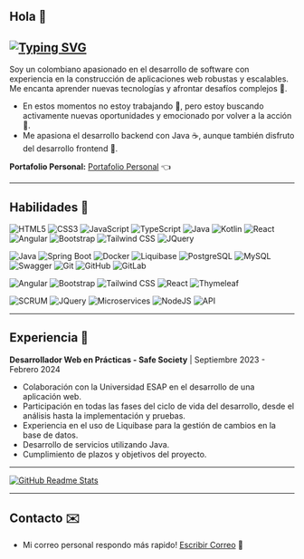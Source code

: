 Hola 👋
--- 
[![Typing SVG](https://readme-typing-svg.demolab.com/?lines=I´m+Johan+Morales+🔥;Software+Developer+;Building+Amazing+Things)](https://git.io/typing-svg)
--- 

Soy un colombiano apasionado en el desarrollo de software con experiencia en la construcción de aplicaciones web robustas y escalables. Me encanta aprender nuevas tecnologías y afrontar desafíos complejos 💪.

* En estos momentos no estoy trabajando 💼, pero estoy buscando activamente nuevas oportunidades y emocionado por volver a la acción 🚀.
* Me apasiona el desarrollo backend con Java ☕, aunque también disfruto del desarrollo frontend 🎨.

**Portafolio Personal:** [Portafolio Personal](https://73tmxc.csb.app/) 👈

---

## Habilidades 🚀

![HTML5](https://img.shields.io/badge/html5-%23E34F26.svg?style=for-the-badge&logo=html5&logoColor=white)
![CSS3](https://img.shields.io/badge/css3-%231572B6.svg?style=for-the-badge&logo=css3&logoColor=white)
![JavaScript](https://img.shields.io/badge/javascript-%23323330.svg?style=for-the-badge&logo=javascript&logoColor=%23F7DF1E)
![TypeScript](https://img.shields.io/badge/typescript-%23007ACC.svg?style=for-the-badge&logo=typescript&logoColor=white)
![Java](https://img.shields.io/badge/java-%23ED8B00.svg?style=for-the-badge&logo=java&logoColor=white)
![Kotlin](https://img.shields.io/badge/kotlin-%230095D5.svg?style=for-the-badge&logo=kotlin&logoColor=white)
![React](https://img.shields.io/badge/react-%2320232a.svg?style=for-the-badge&logo=react&logoColor=%2361DAFB)
![Angular](https://img.shields.io/badge/angular-%23DD0031.svg?style=for-the-badge&logo=angular&logoColor=white)
![Bootstrap](https://img.shields.io/badge/bootstrap-%23563D7C.svg?style=for-the-badge&logo=bootstrap&logoColor=white)
![Tailwind CSS](https://img.shields.io/badge/tailwindcss-%2338B2AC.svg?style=for-the-badge&logo=tailwind-css&logoColor=white)
![JQuery](https://img.shields.io/badge/jquery-%230769AD.svg?style=for-the-badge&logo=jquery&logoColor=white)

![Java](https://img.shields.io/badge/java-%23ED8B00.svg?style=for-the-badge&logo=java&logoColor=white)
![Spring Boot](https://img.shields.io/badge/spring-%236DB33F.svg?style=for-the-badge&logo=spring&logoColor=white)
![Docker](https://img.shields.io/badge/docker-%230db7ed.svg?style=for-the-badge&logo=docker&logoColor=white)
![Liquibase](https://img.shields.io/badge/Liquibase-659DBD?style=for-the-badge&logo=liquibase&logoColor=white)
![PostgreSQL](https://img.shields.io/badge/postgres-%23316192.svg?style=for-the-badge&logo=postgresql&logoColor=white)
![MySQL](https://img.shields.io/badge/mysql-%2300f.svg?style=for-the-badge&logo=mysql&logoColor=white)
![Swagger](https://img.shields.io/badge/-Swagger-%23Clojure?style=for-the-badge&logo=swagger&logoColor=white)
![Git](https://img.shields.io/badge/git-%23F05033.svg?style=for-the-badge&logo=git&logoColor=white)
![GitHub](https://img.shields.io/badge/github-%23121011.svg?style=for-the-badge&logo=github&logoColor=white)
![GitLab](https://img.shields.io/badge/gitlab-%23181717.svg?style=for-the-badge&logo=gitlab&logoColor=white)

![Angular](https://img.shields.io/badge/angular-%23DD0031.svg?style=for-the-badge&logo=angular&logoColor=white)
![Bootstrap](https://img.shields.io/badge/bootstrap-%23563D7C.svg?style=for-the-badge&logo=bootstrap&logoColor=white)
![Tailwind CSS](https://img.shields.io/badge/tailwindcss-%2338B2AC.svg?style=for-the-badge&logo=tailwind-css&logoColor=white)
![React](https://img.shields.io/badge/react-%2320232a.svg?style=for-the-badge&logo=react&logoColor=%2361DAFB)
![Thymeleaf](https://img.shields.io/badge/Thymeleaf-%23005C0F.svg?style=for-the-badge&logo=Thymeleaf&logoColor=white)

![SCRUM](https://img.shields.io/badge/Scrum-161D2F?style=for-the-badge&logo=scrum-alliance&logoColor=white)
![JQuery](https://img.shields.io/badge/jquery-%230769AD.svg?style=for-the-badge&logo=jquery&logoColor=white)
![Microservices](https://img.shields.io/badge/Microservices-999999?style=for-the-badge&logo=microservices&logoColor=white)
![NodeJS](https://img.shields.io/badge/node.js-6DA55F?style=for-the-badge&logo=node.js&logoColor=white)
![API](https://img.shields.io/badge/API-blue?style=for-the-badge)

---

## Experiencia 💼

**Desarrollador Web en Prácticas - Safe Society** | Septiembre 2023 - Febrero 2024

* Colaboración con la Universidad ESAP en el desarrollo de una aplicación web.
* Participación en todas las fases del ciclo de vida del desarrollo, desde el análisis hasta la implementación y pruebas.
* Experiencia en el uso de Liquibase para la gestión de cambios en la base de datos.
* Desarrollo de servicios utilizando Java.
* Cumplimiento de plazos y objetivos del proyecto.

---

[![GitHub Readme Stats](https://github-readme-stats.vercel.app/api?username=JohanMorales211&show_icons=true&theme=radical)](https://github.com/JohanMorales211)

---

## Contacto ✉️

- Mi correo personal respondo más rapido! [Escribir Correo](https://johanmorales211@gmail.com) 📧
